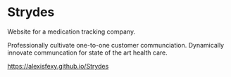 # Strydes

Website for a medication tracking company. 

Professionally cultivate one-to-one customer communciation. Dynamically innovate communcation for state of the art health care.

https://alexisfexy.github.io/Strydes
